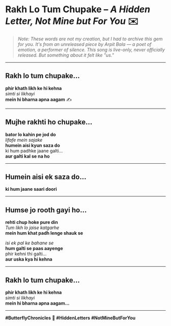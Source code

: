 # Rakh Lo Tum Chupake – *A Hidden Letter, Not Mine but For You* ✉️

> *Note: These words are not my creation, but I had to archive this gem for you. It's from an unreleased piece by Arpit Bala — a poet of emotion, a performer of silence. This song is live-only, never officially released. But something about it felt like "us."*

---

## Rakh lo tum chupake...
**phir khath likh ke hi kehna**  
*simti si likhayi*  
**mein hi bharna apna aagam** ✍️

---

## Mujhe rakhti ho chupake...  
**bator lo kahin pe jod do**  
*lifafe mein sajake*  
**humein aisi kyun saza do**  
ki hum padhke jaane galti...  
**aur galti kal se na ho**

---

## Humein aisi ek saza do...  
**ki hum jaane saari doori**

---

## Humse jo rooth gayi ho...  
**rehti chup hoke pure din**  
*Tum likh lo jaise katgarhe*  
**mein hum khat padh lenge shauk se**

*isi ek pal ke bahane se*  
**hum galti se paas aayenge**  
phir kehni thi galti...  
**aur uska kya hi kehna**

---

## Rakh lo tum chupake...
**phir khath likh ke hi kehna**  
*simti si likhayi*  
**mein hi bharna apna aagam...**

---

**#ButterflyChronicles** 🦋
**#HiddenLetters**
**#NotMineButForYou**

